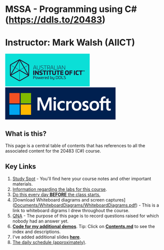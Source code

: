 # MSSA - Programming using C# (https://ddls.to/20483)
# Instructor: Mark Walsh (AIICT)


![](Images/AIICT.png)
![](Images/Microsoft.png)
## What is this?
This page is a central table of contents that has references to all the associated content for the 20483 (C#) course.

## Key Links
1. [Study Spot](https://www.studyspot.com.au/course/view.php?id=396) - You'll find here your course notes and other important materials.
2. [Information regarding the labs for this course](Documents/Labs.md).
3. [Do this every day **BEFORE** the class starts.](Documents/EverydaySetup.md)
4. [Download Whiteboard diagrams and screen captures]([Documents/WhiteboardDiagrams/WhiteboardDiagrams.pdf]( Documents/WhiteboardDiagrams/WhiteboardDiagrams.pdf)) - This is a link to whiteboard digrams I drew throughout the course.
5. [QNA](https://mwddls.sharepoint.com/:w:/s/LP/Efygw1txaDNJlKTTwJU1yfABjT93OPlTu9oOL2zrxyjxiQ?e=CqW2Zp) - The purpose of this page is to record questions raised for which nobody had an answer yet.
6. [**Code for my additional demos**](MarksCode/). Tip: Click on [**Contents.md**](MarksCode/Contents.md) to see the index and descriptions.
7. I've added additional slides [**here**](Documents/ReviewSlides/).
8. [The daily schedule (approximately)](https://github.com/ddls-mark/emu-beak/blob/main/Documents/CAD-Learning-Plan.md).
